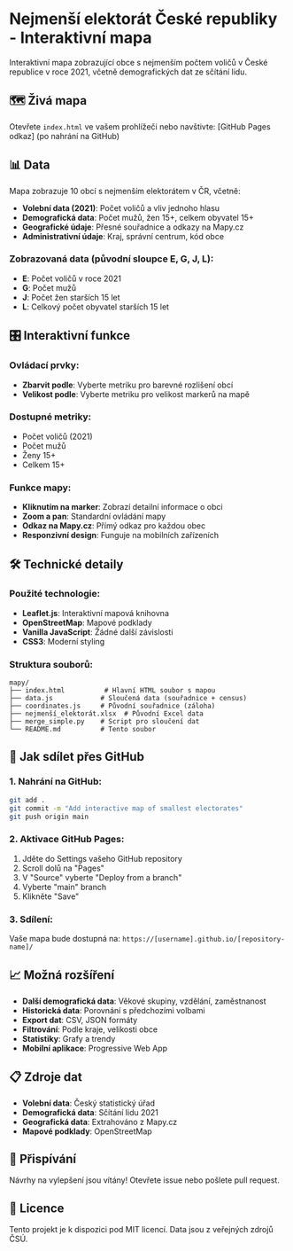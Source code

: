 # Nejmenší elektorát České republiky - Interaktivní mapa

Interaktivní mapa zobrazující obce s nejmenším počtem voličů v České republice v roce 2021, včetně demografických dat ze sčítání lidu.

## 🗺️ Živá mapa

Otevřete `index.html` ve vašem prohlížeči nebo navštivte: [GitHub Pages odkaz] (po nahrání na GitHub)

## 📊 Data

Mapa zobrazuje 10 obcí s nejmenším elektorátem v ČR, včetně:

- **Volební data (2021)**: Počet voličů a vliv jednoho hlasu
- **Demografická data**: Počet mužů, žen 15+, celkem obyvatel 15+
- **Geografické údaje**: Přesné souřadnice a odkazy na Mapy.cz
- **Administrativní údaje**: Kraj, správní centrum, kód obce

### Zobrazovaná data (původní sloupce E, G, J, L):
- **E**: Počet voličů v roce 2021
- **G**: Počet mužů
- **J**: Počet žen starších 15 let
- **L**: Celkový počet obyvatel starších 15 let

## 🎛️ Interaktivní funkce

### Ovládací prvky:
- **Zbarvit podle**: Vyberte metriku pro barevné rozlišení obcí
- **Velikost podle**: Vyberte metriku pro velikost markerů na mapě

### Dostupné metriky:
- Počet voličů (2021)
- Počet mužů
- Ženy 15+
- Celkem 15+

### Funkce mapy:
- **Kliknutím na marker**: Zobrazí detailní informace o obci
- **Zoom a pan**: Standardní ovládání mapy
- **Odkaz na Mapy.cz**: Přímý odkaz pro každou obec
- **Responzivní design**: Funguje na mobilních zařízeních

## 🛠️ Technické detaily

### Použité technologie:
- **Leaflet.js**: Interaktivní mapová knihovna
- **OpenStreetMap**: Mapové podklady
- **Vanilla JavaScript**: Žádné další závislosti
- **CSS3**: Moderní styling

### Struktura souborů:
```
mapy/
├── index.html          # Hlavní HTML soubor s mapou
├── data.js            # Sloučená data (souřadnice + census)
├── coordinates.js     # Původní souřadnice (záloha)
├── nejmenší_elektorát.xlsx  # Původní Excel data
├── merge_simple.py    # Script pro sloučení dat
└── README.md          # Tento soubor
```

## 🚀 Jak sdílet přes GitHub

### 1. Nahrání na GitHub:
```bash
git add .
git commit -m "Add interactive map of smallest electorates"
git push origin main
```

### 2. Aktivace GitHub Pages:
1. Jděte do Settings vašeho GitHub repository
2. Scroll dolů na "Pages"
3. V "Source" vyberte "Deploy from a branch"
4. Vyberte "main" branch
5. Klikněte "Save"

### 3. Sdílení:
Vaše mapa bude dostupná na: `https://[username].github.io/[repository-name]/`

## 📈 Možná rozšíření

- **Další demografická data**: Věkové skupiny, vzdělání, zaměstnanost
- **Historická data**: Porovnání s předchozími volbami
- **Export dat**: CSV, JSON formáty
- **Filtrování**: Podle kraje, velikosti obce
- **Statistiky**: Grafy a trendy
- **Mobilní aplikace**: Progressive Web App

## 📋 Zdroje dat

- **Volební data**: Český statistický úřad
- **Demografická data**: Sčítání lidu 2021
- **Geografická data**: Extrahováno z Mapy.cz
- **Mapové podklady**: OpenStreetMap

## 🤝 Přispívání

Návrhy na vylepšení jsou vítány! Otevřete issue nebo pošlete pull request.

## 📄 Licence

Tento projekt je k dispozici pod MIT licencí. Data jsou z veřejných zdrojů ČSÚ. 